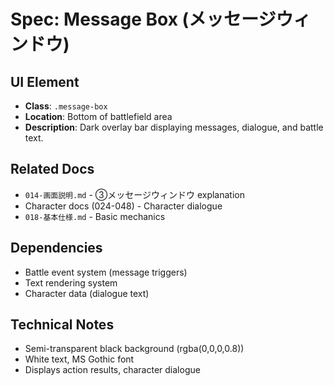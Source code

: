 # Spec: Message Box (メッセージウィンドウ)

## UI Element
- **Class**: `.message-box`
- **Location**: Bottom of battlefield area
- **Description**: Dark overlay bar displaying messages, dialogue, and battle text.

## Related Docs
- `014-画面説明.md` - ③メッセージウィンドウ explanation
- Character docs (024-048) - Character dialogue
- `018-基本仕様.md` - Basic mechanics

## Dependencies
- Battle event system (message triggers)
- Text rendering system
- Character data (dialogue text)

## Technical Notes
- Semi-transparent black background (rgba(0,0,0,0.8))
- White text, MS Gothic font
- Displays action results, character dialogue
